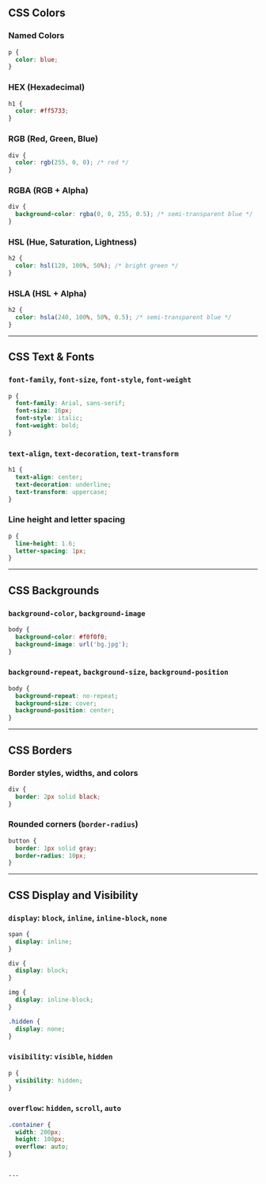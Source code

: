 ## CSS Colors

### Named Colors
```css
p {
  color: blue;
}
```

### HEX (Hexadecimal)
```css
h1 {
  color: #ff5733;
}
```

### RGB (Red, Green, Blue)
```css
div {
  color: rgb(255, 0, 0); /* red */
}
```

### RGBA (RGB + Alpha)
```css
div {
  background-color: rgba(0, 0, 255, 0.5); /* semi-transparent blue */
}
```

### HSL (Hue, Saturation, Lightness)
```css
h2 {
  color: hsl(120, 100%, 50%); /* bright green */
}
```

### HSLA (HSL + Alpha)
```css
h2 {
  color: hsla(240, 100%, 50%, 0.5); /* semi-transparent blue */
}
```

---

## CSS Text & Fonts

### `font-family`, `font-size`, `font-style`, `font-weight`
```css
p {
  font-family: Arial, sans-serif;
  font-size: 16px;
  font-style: italic;
  font-weight: bold;
}
```

### `text-align`, `text-decoration`, `text-transform`
```css
h1 {
  text-align: center;
  text-decoration: underline;
  text-transform: uppercase;
}
```

### Line height and letter spacing
```css
p {
  line-height: 1.6;
  letter-spacing: 1px;
}
```

---

## CSS Backgrounds

### `background-color`, `background-image`
```css
body {
  background-color: #f0f0f0;
  background-image: url('bg.jpg');
}
```

### `background-repeat`, `background-size`, `background-position`
```css
body {
  background-repeat: no-repeat;
  background-size: cover;
  background-position: center;
}
```

---

## CSS Borders

### Border styles, widths, and colors
```css
div {
  border: 2px solid black;
}
```

### Rounded corners (`border-radius`)
```css
button {
  border: 1px solid gray;
  border-radius: 10px;
}
```

---

## CSS Display and Visibility

### `display`: `block`, `inline`, `inline-block`, `none`
```css
span {
  display: inline;
}

div {
  display: block;
}

img {
  display: inline-block;
}

.hidden {
  display: none;
}
```

### `visibility`: `visible`, `hidden`
```css
p {
  visibility: hidden;
}
```

### `overflow`: `hidden`, `scroll`, `auto`
```css
.container {
  width: 200px;
  height: 100px;
  overflow: auto;
}
```
```

---